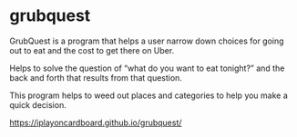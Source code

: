 # grubquest

GrubQuest is a program that helps a user narrow down choices for going out to eat and the cost to get there on Uber. 

Helps to solve the question of “what do you want to eat tonight?” and the back and forth that results from that question. 

This program helps to weed out places and categories to help you make a quick decision. 

https://iplayoncardboard.github.io/grubquest/


